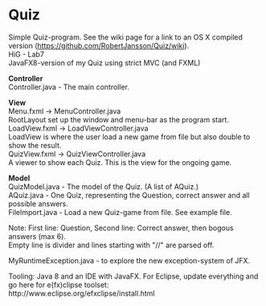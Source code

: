 # Quiz
Simple Quiz-program. See the wiki page for a link to an OS X compiled version (https://github.com/RobertJansson/Quiz/wiki).<br>
HiG - Lab7<br>
JavaFX8-version of my Quiz using strict MVC (and FXML)<p>

<p><b>Controller</b><br>
Controller.java - The main controller.

<p><b>View</b><br>
Menu.fxml -> MenuController.java<br>
RootLayout set up the window and menu-bar as the program start.<br>
LoadView.fxml -> LoadViewController.java<br>
LoadView is where the user load a new game from file but also double to show the result.<br>
QuizView.fxml -> QuizViewController.java<br>
A viewer to show each Quiz. This is the view for the ongoing game.<br>

<p><b>Model</b><br>
QuizModel.java - The model of the Quiz. (A list of AQuiz.)<br>
AQuiz.java  - One Quiz, representing the Question, correct answer and all possible answers.<br>
FileImport.java - Load a new Quiz-game from file. See example file.
<p>
Note: First line: Question, Second line: Correct answer, then bogous answers (max 6).<br>
Empty line is divider and lines starting with "//" are parsed off.
<p>
MyRuntimeException.java - to explore the new exception-system of JFX.
<p>
Tooling: Java 8 and an IDE with JavaFX. For Eclipse, update everything and go here for e(fx)clipse toolset:<br> http://www.eclipse.org/efxclipse/install.html<br>
